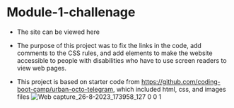 # Module-1-challenage
* The site can be viewed here
* The purpose of this project was to fix the links in the code, add comments to the CSS rules, and add elements to make the website accessible to people with disabilities who have to use screen readers to view web pages. 

* This project is based on starter code from https://github.com/coding-boot-camp/urban-octo-telegram, which included html, css, and images files
![Web capture_26-8-2023_173958_127 0 0 1](https://github.com/crockevin/Module-1-challenage/assets/70048195/00d409a6-6cc8-47ee-9c32-6abf3286fc8f)
